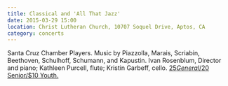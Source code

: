 ```yaml
---
title: Classical and 'All That Jazz'
date: 2015-03-29 15:00
location: Christ Lutheran Church, 10707 Soquel Drive, Aptos, CA
category: concerts
---
```

Santa Cruz Chamber Players. Music by Piazzolla, Marais, Scriabin, Beethoven, Schulhoff, Schumann, and Kapustin. Ivan Rosenblum, Director and piano; Kathleen Purcell, flute; Kristin Garbeff, cello. [$25 General/$20 Senior/$10 Youth.](http://www.scchamberplayers.org/concert-five/)
